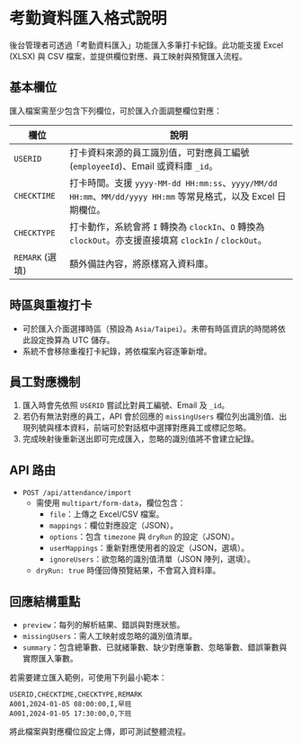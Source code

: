 # 考勤資料匯入格式說明

後台管理者可透過「考勤資料匯入」功能匯入多筆打卡紀錄。此功能支援 Excel (XLSX) 與 CSV 檔案，並提供欄位對應、員工映射與預覽匯入流程。

## 基本欄位

匯入檔案需至少包含下列欄位，可於匯入介面調整欄位對應：

| 欄位 | 說明 |
| ---- | ---- |
| `USERID` | 打卡資料來源的員工識別值，可對應員工編號 (`employeeId`)、Email 或資料庫 `_id`。 |
| `CHECKTIME` | 打卡時間。支援 `yyyy-MM-dd HH:mm:ss`、`yyyy/MM/dd HH:mm`、`MM/dd/yyyy HH:mm` 等常見格式，以及 Excel 日期欄位。 |
| `CHECKTYPE` | 打卡動作，系統會將 `I` 轉換為 `clockIn`、`O` 轉換為 `clockOut`。亦支援直接填寫 `clockIn` / `clockOut`。 |
| `REMARK` (選填) | 額外備註內容，將原樣寫入資料庫。 |

## 時區與重複打卡

- 可於匯入介面選擇時區（預設為 `Asia/Taipei`）。未帶有時區資訊的時間將依此設定換算為 UTC 儲存。
- 系統不會移除重複打卡紀錄，將依檔案內容逐筆新增。

## 員工對應機制

1. 匯入時會先依照 `USERID` 嘗試比對員工編號、Email 及 `_id`。
2. 若仍有無法對應的員工，API 會於回應的 `missingUsers` 欄位列出識別值、出現列號與樣本資料，前端可於對話框中選擇對應員工或標記忽略。
3. 完成映射後重新送出即可完成匯入，忽略的識別值將不會建立紀錄。

## API 路由

- `POST /api/attendance/import`
  - 需使用 `multipart/form-data`，欄位包含：
    - `file`：上傳之 Excel/CSV 檔案。
    - `mappings`：欄位對應設定（JSON）。
    - `options`：包含 `timezone` 與 `dryRun` 的設定（JSON）。
    - `userMappings`：重新對應使用者的設定（JSON，選填）。
    - `ignoreUsers`：欲忽略的識別值清單（JSON 陣列，選填）。
  - `dryRun: true` 時僅回傳預覽結果，不會寫入資料庫。

## 回應結構重點

- `preview`：每列的解析結果、錯誤與對應狀態。
- `missingUsers`：需人工映射或忽略的識別值清單。
- `summary`：包含總筆數、已就緒筆數、缺少對應筆數、忽略筆數、錯誤筆數與實際匯入筆數。

若需要建立匯入範例，可使用下列最小範本：

```csv
USERID,CHECKTIME,CHECKTYPE,REMARK
A001,2024-01-05 08:00:00,I,早班
A001,2024-01-05 17:30:00,O,下班
```

將此檔案與對應欄位設定上傳，即可測試整體流程。
